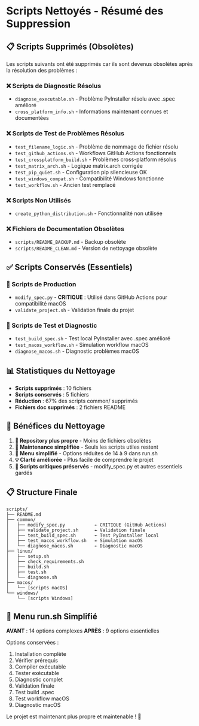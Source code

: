 # Scripts Nettoyés - Résumé des Suppression

## 📋 Scripts Supprimés (Obsolètes)

Les scripts suivants ont été supprimés car ils sont devenus obsolètes après la résolution des problèmes :

### ❌ Scripts de Diagnostic Résolus
- `diagnose_executable.sh` - Problème PyInstaller résolu avec .spec amélioré
- `cross_platform_info.sh` - Informations maintenant connues et documentées

### ❌ Scripts de Test de Problèmes Résolus  
- `test_filename_logic.sh` - Problème de nommage de fichier résolu
- `test_github_actions.sh` - Workflows GitHub Actions fonctionnels
- `test_crossplatform_build.sh` - Problèmes cross-platform résolus
- `test_matrix_arch.sh` - Logique matrix.arch corrigée
- `test_pip_quiet.sh` - Configuration pip silencieuse OK
- `test_windows_compat.sh` - Compatibilité Windows fonctionne
- `test_workflow.sh` - Ancien test remplacé

### ❌ Scripts Non Utilisés
- `create_python_distribution.sh` - Fonctionnalité non utilisée

### ❌ Fichiers de Documentation Obsolètes
- `scripts/README_BACKUP.md` - Backup obsolète
- `scripts/README_CLEAN.md` - Version de nettoyage obsolète

## ✅ Scripts Conservés (Essentiels)

### 🔧 Scripts de Production
- `modify_spec.py` - **CRITIQUE** : Utilisé dans GitHub Actions pour compatibilité macOS
- `validate_project.sh` - Validation finale du projet

### 🧪 Scripts de Test et Diagnostic
- `test_build_spec.sh` - Test local PyInstaller avec .spec amélioré
- `test_macos_workflow.sh` - Simulation workflow macOS
- `diagnose_macos.sh` - Diagnostic problèmes macOS

## 📊 Statistiques du Nettoyage

- **Scripts supprimés** : 10 fichiers
- **Scripts conservés** : 5 fichiers
- **Réduction** : 67% des scripts common/ supprimés
- **Fichiers doc supprimés** : 2 fichiers README

## 🎯 Bénéfices du Nettoyage

1. **📁 Repository plus propre** - Moins de fichiers obsolètes
2. **🧹 Maintenance simplifiée** - Seuls les scripts utiles restent
3. **🚀 Menu simplifié** - Options réduites de 14 à 9 dans run.sh
4. **💡 Clarté améliorée** - Plus facile de comprendre le projet
5. **🔧 Scripts critiques préservés** - modify_spec.py et autres essentiels gardés

## 📋 Structure Finale

```
scripts/
├── README.md
├── common/
│   ├── modify_spec.py           ← CRITIQUE (GitHub Actions)
│   ├── validate_project.sh      ← Validation finale
│   ├── test_build_spec.sh       ← Test PyInstaller local
│   ├── test_macos_workflow.sh   ← Simulation macOS
│   └── diagnose_macos.sh        ← Diagnostic macOS
├── linux/
│   ├── setup.sh
│   ├── check_requirements.sh
│   ├── build.sh
│   ├── test.sh
│   └── diagnose.sh
├── macos/
│   └── [scripts macOS]
└── windows/
    └── [scripts Windows]
```

## 🔄 Menu run.sh Simplifié

**AVANT** : 14 options complexes
**APRÈS** : 9 options essentielles

Options conservées :
1. Installation complète
2. Vérifier prérequis  
3. Compiler exécutable
4. Tester exécutable
5. Diagnostic complet
6. Validation finale
7. Test build .spec
8. Test workflow macOS
9. Diagnostic macOS

Le projet est maintenant plus propre et maintenable ! 🎉
